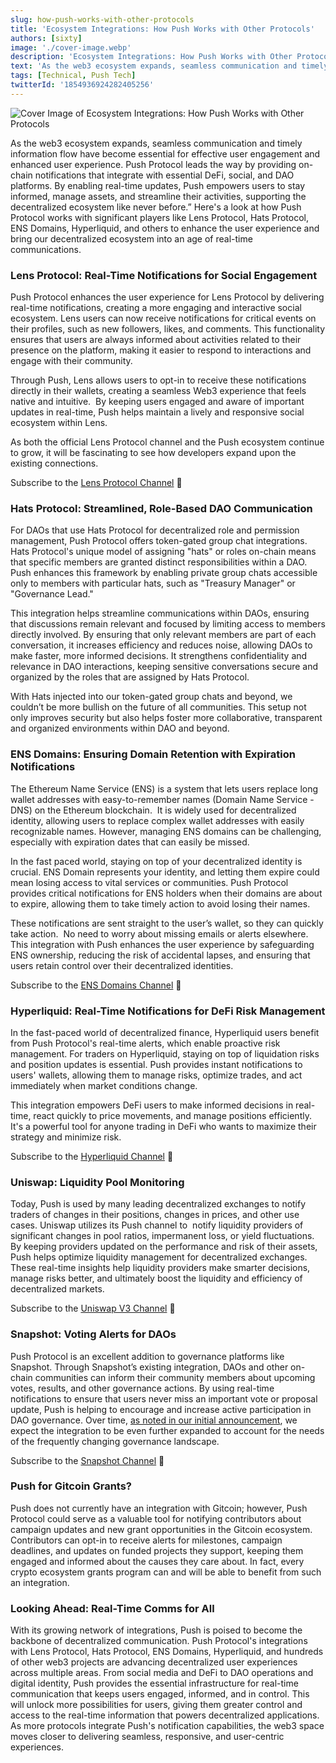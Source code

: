 ```yaml
---
slug: how-push-works-with-other-protocols
title: 'Ecosystem Integrations: How Push Works with Other Protocols'
authors: [sixty]
image: './cover-image.webp'
description: 'Ecosystem Integrations: How Push Works with Other Protocols'
text: 'As the web3 ecosystem expands, seamless communication and timely information flow have become essential for effective user engagement and enhanced user experience.'
tags: [Technical, Push Tech]
twitterId: '1854936924282405256'
---
```


![Cover Image of Ecosystem Integrations: How Push Works with Other Protocols](./cover-image.webp)

<!--truncate-->

As the web3 ecosystem expands, seamless communication and timely information flow have become essential for effective user engagement and enhanced user experience. Push Protocol leads the way by providing on-chain notifications that integrate with essential DeFi, social, and DAO platforms. By enabling real-time updates, Push empowers users to stay informed, manage assets, and streamline their activities, supporting the decentralized ecosystem like never before.” Here's a look at how Push Protocol works with significant players like Lens Protocol, Hats Protocol, ENS Domains, Hyperliquid, and others to enhance the user experience and bring our decentralized ecosystem into an age of real-time communications.

### **Lens Protocol: Real-Time Notifications for Social Engagement**

Push Protocol enhances the user experience for Lens Protocol by delivering real-time notifications, creating a more engaging and interactive social ecosystem. Lens users can now receive notifications for critical events on their profiles, such as new followers, likes, and comments. This functionality ensures that users are always informed about activities related to their presence on the platform, making it easier to respond to interactions and engage with their community.

Through Push, Lens allows users to opt-in to receive these notifications directly in their wallets, creating a seamless Web3 experience that feels native and intuitive.  By keeping users engaged and aware of important updates in real-time, Push helps maintain a lively and responsive social ecosystem within Lens.

As both the official Lens Protocol channel and the Push ecosystem continue to grow, it will be fascinating to see how developers expand upon the existing connections.

Subscribe to the [Lens Protocol Channel](https://app.push.org/channels/0xef6426D522CfE5B7Ae5dB05623aB0Ef78023dBe0) 🔔

### **Hats Protocol: Streamlined, Role-Based DAO Communication**

For DAOs that use Hats Protocol for decentralized role and permission management, Push Protocol offers token-gated group chat integrations. Hats Protocol's unique model of assigning "hats" or roles on-chain means that specific members are granted distinct responsibilities within a DAO. Push enhances this framework by enabling private group chats accessible only to members with particular hats, such as "Treasury Manager" or "Governance Lead."

This integration helps streamline communications within DAOs, ensuring that discussions remain relevant and focused by limiting access to members directly involved. By ensuring that only relevant members are part of each conversation, it increases efficiency and reduces noise, allowing DAOs to make faster, more informed decisions. It strengthens confidentiality and relevance in DAO interactions, keeping sensitive conversations secure and organized by the roles that are assigned by Hats Protocol.

With Hats injected into our token-gated group chats and beyond, we couldn’t be more bullish on the future of all communities. This setup not only improves security but also helps foster more collaborative, transparent and organized environments within DAO and beyond.

### **ENS Domains: Ensuring Domain Retention with Expiration Notifications**

The Ethereum Name Service (ENS) is a system that lets users replace long wallet addresses with easy-to-remember names (Domain Name Service - DNS) on the Ethereum blockchain.  It is widely used for decentralized identity, allowing users to replace complex wallet addresses with easily recognizable names. However, managing ENS domains can be challenging, especially with expiration dates that can easily be missed.

In the fast paced world, staying on top of your decentralized identity is crucial. ENS Domain represents your identity, and letting them expire could mean losing access to vital services or communities. Push Protocol provides critical notifications for ENS holders when their domains are about to expire, allowing them to take timely action to avoid losing their names.

These notifications are sent straight to the user’s wallet, so they can quickly take action.  No need to worry about missing emails or alerts elsewhere. This integration with Push enhances the user experience by safeguarding ENS ownership, reducing the risk of accidental lapses, and ensuring that users retain control over their decentralized identities.

Subscribe to the [ENS Domains Channel](https://app.push.org/channels/0x983110309620D911731Ac0932219af06091b6744) 🔔

### **Hyperliquid: Real-Time Notifications for DeFi Risk Management**

In the fast-paced world of decentralized finance, Hyperliquid users benefit from Push Protocol's real-time alerts, which enable proactive risk management. For traders on Hyperliquid, staying on top of liquidation risks and position updates is essential. Push provides instant notifications to users' wallets, allowing them to manage risks, optimize trades, and act immediately when market conditions change.

This integration empowers DeFi users to make informed decisions in real-time, react quickly to price movements, and manage positions efficiently. It's a powerful tool for anyone trading in DeFi who wants to maximize their strategy and minimize risk.

Subscribe to the [Hyperliquid Channel](https://app.push.org/channels/0xf1A1542Ca902AE861B59bffE77D92E8CD76146f1) 🔔

### **Uniswap: Liquidity Pool Monitoring**

Today, Push is used by many leading decentralized exchanges to notify traders of changes in their positions, changes in prices, and other use cases. Uniswap utilizes its Push channel to  notify liquidity providers of significant changes in pool ratios, impermanent loss, or yield fluctuations. By keeping providers updated on the performance and risk of their assets, Push helps optimize liquidity management for decentralized exchanges. These real-time insights help liquidity providers make smarter decisions, manage risks better, and ultimately boost the liquidity and efficiency of decentralized markets.

Subscribe to the [Uniswap V3 Channel](https://app.push.org/channels/0x97E5271f2987c7A3450e21dD7FFe4D004ddE773E) 🔔

### **Snapshot: Voting Alerts for DAOs**

Push Protocol is an excellent addition to governance platforms like Snapshot. Through Snapshot’s existing integration, DAOs and other on-chain communities can inform their community members about upcoming votes, results, and other governance actions. By using real-time notifications to ensure that users never miss an important vote or proposal update, Push is helping to encourage and increase active participation in DAO governance. Over time, [as noted in our initial announcement](https://push.org/blog/epns-partners-with-snapshot/), we expect the integration to be even further expanded to account for the needs of the frequently changing governance landscape.

Subscribe to the [Snapshot Channel](https://app.push.org/channels/0x8C28Cf33d9Fd3D0293f963b1cd27e3FF422B425c) 🔔

### **Push for Gitcoin Grants?**

Push does not currently have an integration with Gitcoin; however, Push Protocol could serve as a valuable tool for notifying contributors about campaign updates and new grant opportunities in the Gitcoin ecosystem. Contributors can opt-in to receive alerts for milestones, campaign deadlines, and updates on funded projects they support, keeping them engaged and informed about the causes they care about. In fact, every crypto ecosystem grants program can and will be able to benefit from such an integration.

### **Looking Ahead: Real-Time Comms for All**

With its growing network of integrations, Push is poised to become the backbone of decentralized communication. Push Protocol's integrations with Lens Protocol, Hats Protocol, ENS Domains, Hyperliquid, and hundreds of other web3 projects are advancing decentralized user experiences across multiple areas. From social media and DeFi to DAO operations and digital identity, Push provides the essential infrastructure for real-time communication that keeps users engaged, informed, and in control. This will unlock more possibilities for users, giving them greater control and access to the real-time information that powers decentralized applications. As more protocols integrate Push's notification capabilities, the web3 space moves closer to delivering seamless, responsive, and user-centric experiences.
